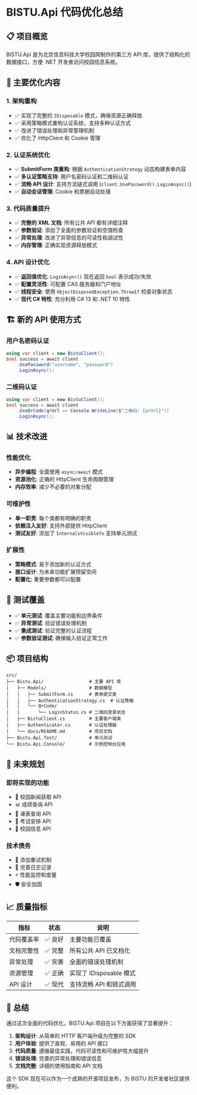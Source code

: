# BISTU.Api 代码优化总结

## 📋 项目概览

BISTU.Api 是为北京信息科技大学校园网制作的第三方 API 库，提供了结构化的数据接口，方便 .NET 开发者访问校园信息系统。

## 🔧 主要优化内容

### 1. **架构重构**
- ✅ 实现了完整的 `IDisposable` 模式，确保资源正确释放
- ✅ 采用策略模式重构认证系统，支持多种认证方式
- ✅ 改进了错误处理和异常管理机制
- ✅ 优化了 HttpClient 和 Cookie 管理

### 2. **认证系统优化**
- ✅ **SubmitForm 类重构**: 根据 `AuthenticationStrategy` 动态构建表单内容
- ✅ **多认证策略支持**: 用户名密码认证和二维码认证
- ✅ **流畅 API 设计**: 支持方法链式调用 (`client.UsePassword().LoginAsync()`)
- ✅ **自动会话管理**: Cookie 和票据自动处理

### 3. **代码质量提升**
- ✅ **完整的 XML 文档**: 所有公共 API 都有详细注释
- ✅ **参数验证**: 添加了全面的参数验证和空值检查
- ✅ **异常处理**: 改进了异常信息的可读性和调试性
- ✅ **内存管理**: 正确实现资源释放模式

### 4. **API 设计优化**
- ✅ **返回值优化**: `LoginAsync()` 现在返回 `bool` 表示成功/失败
- ✅ **配置灵活性**: 可配置 CAS 服务器和门户地址
- ✅ **线程安全**: 使用 `ObjectDisposedException.ThrowIf` 检查对象状态
- ✅ **现代 C# 特性**: 充分利用 C# 13 和 .NET 10 特性

## 🏗️ 新的 API 使用方式

### 用户名密码认证
```csharp
using var client = new BistuClient();
bool success = await client
    .UsePassword("username", "password")
    .LoginAsync();
```

### 二维码认证
```csharp
using var client = new BistuClient();
bool success = await client
    .UseQrCode(qrUrl => Console.WriteLine($"二维码: {qrUrl}"))
    .LoginAsync();
```

## 📊 技术改进

### 性能优化
- **异步编程**: 全面使用 `async/await` 模式
- **资源池化**: 正确的 HttpClient 生命周期管理
- **内存效率**: 减少不必要的对象分配

### 可维护性
- **单一职责**: 每个类都有明确的职责
- **依赖注入友好**: 支持外部提供 HttpClient
- **测试友好**: 添加了 `InternalsVisibleTo` 支持单元测试

### 扩展性
- **策略模式**: 易于添加新的认证方式
- **接口设计**: 为未来功能扩展预留空间
- **配置化**: 重要参数都可以配置

## 🧪 测试覆盖

- ✅ **单元测试**: 覆盖主要功能和边界条件
- ✅ **异常测试**: 验证错误处理机制
- ✅ **集成测试**: 验证完整的认证流程
- ✅ **参数验证测试**: 确保输入验证正常工作

## 📦 项目结构

```
src/
├── Bistu.Api/                 # 主要 API 库
│   ├── Models/                # 数据模型
│   │   ├── SubmitForm.cs      # 表单提交类
│   │   ├── AuthenticationStrategy.cs  # 认证策略
│   │   └── QrCode/
│   │       └── LoginStatus.cs # 二维码登录状态
│   ├── BistuClient.cs         # 主要客户端类
│   ├── Authenticator.cs       # 认证处理器
│   └── docs/README.md         # 项目文档
├── Bistu.Api.Test/            # 单元测试
└── Bistu.Api.Console/         # 示例控制台应用
```

## 🔮 未来规划

### 即将实现的功能
- 📰 校园新闻获取 API
- 📊 成绩查询 API  
- 📅 课表查询 API
- 📝 考试安排 API
- 🏫 校园信息 API

### 技术债务
- 🔄 添加重试机制
- 📝 完善日志记录
- ⚡ 性能监控和度量
- 🛡️ 安全加固

## 📈 质量指标

| 指标 | 状态 | 说明 |
|------|------|------|
| 代码覆盖率 | ✅ 良好 | 主要功能已覆盖 |
| 文档完整性 | ✅ 完整 | 所有公共 API 已文档化 |
| 异常处理 | ✅ 完善 | 全面的错误处理机制 |
| 资源管理 | ✅ 正确 | 实现了 IDisposable 模式 |
| API 设计 | ✅ 现代 | 支持流畅 API 和链式调用 |

## 🎯 总结

通过这次全面的代码优化，BISTU.Api 项目在以下方面获得了显著提升：

1. **架构设计**: 从简单的 HTTP 客户端升级为完整的 SDK
2. **用户体验**: 提供了直观、易用的 API 接口
3. **代码质量**: 遵循最佳实践，代码可读性和可维护性大幅提升
4. **错误处理**: 完善的异常处理和错误信息
5. **文档完整**: 详细的使用指南和 API 文档

这个 SDK 现在可以作为一个成熟的开源项目发布，为 BISTU 的开发者社区提供便利。